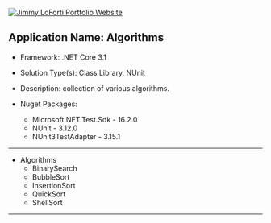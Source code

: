 [![Jimmy LoForti Portfolio Website](http://jimmyloforti.com/_common/images/jrl_logo2.png)](http://jimmyloforti.com)

## Application Name: Algorithms ##

* Framework: .NET Core 3.1

* Solution Type(s): Class Library, NUnit

* Description: collection of various algorithms.

* Nuget Packages:
	* Microsoft.NET.Test.Sdk - 16.2.0
	* NUnit - 3.12.0
	* NUnit3TestAdapter - 3.15.1
	
-----------------------------------------------------------------------------------------------

* Algorithms
	* BinarySearch
	* BubbleSort
	* InsertionSort
	* QuickSort
	* ShellSort
	
-----------------------------------------------------------------------------------------------